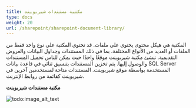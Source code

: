 ```yaml
---
title: مكتبة مستندات شيربوينت
type: docs
weight: 20
url: /sharepoint/sharepoint-document-library/
---
```


المكتبة هي هيكل محتوى يحتوي على ملفات. قد تحتوي المكتبة على نوع واحد فقط من الملفات أو العديد من الأنواع المختلفة، بما في ذلك المستندات وجداول البيانات والعروض التقديمية. تنشئ مكتبة شيربوينت موقعًا واحدًا حيث يمكن للناس تحميل المستندات والوصول إليها. يتم تخزين المستندات بتنسيق ثنائي في قاعدة بيانات SQL Server المستخدمة بواسطة موقع شيربوينت. المستندات متاحة لمستخدمين آخرين في شيربوينت كقائمة من روابط الإنترنت. 

**مكتبة مستندات شيربوينت** 

![todo:image_alt_text](sharepoint-document-library_1.png)